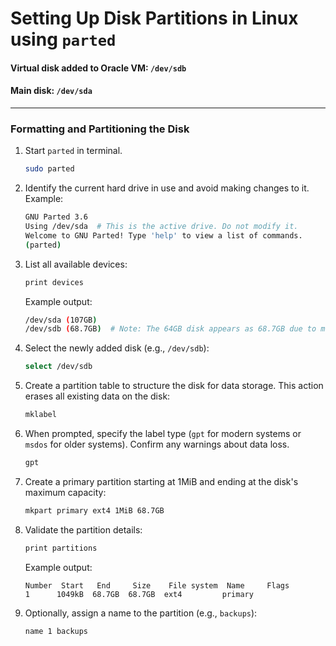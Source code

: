 # Setting Up Disk Partitions in Linux using `parted`

#### Virtual disk added to Oracle VM: `/dev/sdb`
#### Main disk: `/dev/sda`

---

### Formatting and Partitioning the Disk

1. Start `parted` in terminal.

   ```bash
   sudo parted
   ```

2. Identify the current hard drive in use and avoid making changes to it. Example:

   ```bash
   GNU Parted 3.6
   Using /dev/sda  # This is the active drive. Do not modify it.
   Welcome to GNU Parted! Type 'help' to view a list of commands.
   (parted)
   ```

3. List all available devices:

   ```bash
   print devices
   ```

   Example output:
   ```bash
   /dev/sda (107GB)
   /dev/sdb (68.7GB)  # Note: The 64GB disk appears as 68.7GB due to measurement differences.
   ```

4. Select the newly added disk (e.g., `/dev/sdb`):

   ```bash
   select /dev/sdb
   ```

5. Create a partition table to structure the disk for data storage. This action erases all existing data on the disk:

   ```bash
   mklabel
   ```

6. When prompted, specify the label type (`gpt` for modern systems or `msdos` for older systems). Confirm any warnings about data loss.

   ```bash
   gpt
   ```

7. Create a primary partition starting at 1MiB and ending at the disk's maximum capacity:

   ```bash
   mkpart primary ext4 1MiB 68.7GB
   ```

8. Validate the partition details:

   ```bash
   print partitions
   ```

   Example output:
   ```
   Number  Start   End     Size    File system  Name     Flags
   1      1049kB  68.7GB  68.7GB  ext4         primary
   ```

9. Optionally, assign a name to the partition (e.g., `backups`):

   ```bash
   name 1 backups
   ```
